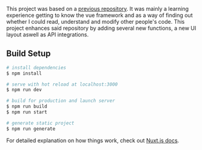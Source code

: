 This project was based on a [previous repository](https://github.com/claudiabdm/cvfy). It was mainly a learning experience getting to know the vue framework and as a way of finding out whether I could read, understand and modify other people's code. This project enhances said repository by adding several new functions, a new UI layout aswell as API integrations.

## Build Setup

```bash
# install dependencies
$ npm install

# serve with hot reload at localhost:3000
$ npm run dev

# build for production and launch server
$ npm run build
$ npm run start

# generate static project
$ npm run generate
```

For detailed explanation on how things work, check out [Nuxt.js docs](https://nuxtjs.org).
